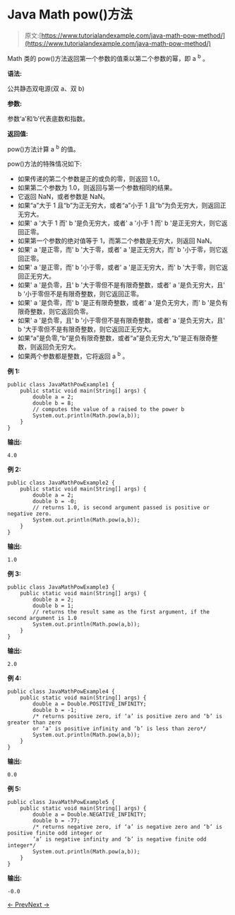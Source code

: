 # Java Math pow()方法

> 原文:[https://www.tutorialandexample.com/java-math-pow-method/](https://www.tutorialandexample.com/java-math-pow-method/)

Math 类的 pow()方法返回第一个参数的值乘以第二个参数的幂，即 a <sup>b</sup> 。

**语法:**

公共静态双电源(双 a、双 b)

**参数:**

参数‘a’和‘b’代表底数和指数。

**返回值:**

pow()方法计算 a <sup>b</sup> 的值。

pow()方法的特殊情况如下:

*   如果传递的第二个参数是正的或负的零，则返回 1.0。
*   如果第二个参数为 1.0，则返回与第一个参数相同的结果。
*   它返回 NaN，或者参数是 NaN。
*   如果“a”大于 1 且“b”为正无穷大，或者“a”小于 1 且“b”为负无穷大，则返回正无穷大。
*   如果' a '大于 1 而' b '是负无穷大，或者' a '小于 1 而' b '是正无穷大，则它返回正零。
*   如果第一个参数的绝对值等于 1，而第二个参数是无穷大，则返回 NaN。
*   如果' a '是正零，而' b '大于零，或者' a '是正无穷大，而' b '小于零，则它返回正零。
*   如果' a '是正零，而' b '小于零，或者' a '是正无穷大，而' b '大于零，则它返回正无穷大。
*   如果' a '是负零，且' b '大于零但不是有限奇整数，或者' a '是负无穷大，且' b '小于零但不是有限奇整数，则它返回正零。
*   如果' a '是负零，而' b '是正有限奇整数，或者' a '是负无穷大，而' b '是负有限奇整数，则它返回负零。
*   如果' a '是负零，且' b '小于零但不是有限奇整数，或者' a '是负无穷大，且' b '大于零但不是有限奇整数，则它返回正无穷大。
*   如果“a”是负零,“b”是负有限奇整数，或者“a”是负无穷大,“b”是正有限奇整数，则返回负无穷大。
*   如果两个参数都是整数，它将返回 a <sup>b</sup> 。

**例 1:**

```
public class JavaMathPowExample1 {
    public static void main(String[] args) {
        double a = 2;
        double b = 8;
        // computes the value of a raised to the power b
        System.out.println(Math.pow(a,b));
    }
}
```

**输出:**

```
4.0
```

**例 2:**

```
public class JavaMathPowExample2 {
    public static void main(String[] args) {
        double a = 2;
        double b = -0;
        // returns 1.0, is second argument passed is positive or negative zero.
        System.out.println(Math.pow(a,b));
    }
}
```

**输出:**

```
1.0
```

**例 3:**

```
public class JavaMathPowExample3 {
    public static void main(String[] args) {
        double a = 2;
        double b = 1;
        // returns the result same as the first argument, if the second argument is 1.0
        System.out.println(Math.pow(a,b));
    }
}
```

**输出:**

```
2.0
```

**例 4:**

```
public class JavaMathPowExample4 {
    public static void main(String[] args) {
        double a = Double.POSITIVE_INFINITY;
        double b = -1;
        /* returns positive zero, if ‘a’ is positive zero and ‘b’ is greater than zero
        or ‘a’ is positive infinity and ‘b’ is less than zero*/
        System.out.println(Math.pow(a,b));
    }
}
```

**输出:**

```
0.0
```

**例 5:**

```
public class JavaMathPowExample5 {
    public static void main(String[] args) {
        double a = Double.NEGATIVE_INFINITY;
        double b = -77;
        /* returns negative zero, if ‘a’ is negative zero and ‘b’ is positive finite odd integer or
        ‘a’ is negative infinity and ‘b’ is negative finite odd integer*/
        System.out.println(Math.pow(a,b));
    }
}
```

**输出:**

```
-0.0
```

[← Prev](https://www.tutorialandexample.com/java-math-nextup-method/)[Next →](https://www.tutorialandexample.com/java-math-random-method/)